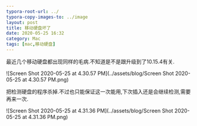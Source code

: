 ```yaml
---
typora-root-url: ../
typora-copy-images-to: ../image
layout: post
title: 移动硬盘坏了
date: 2020-05-25 16:32
category: Mac
tags: [mac,移动硬盘]
---
```




最近几个移动硬盘都出现同样的毛病.不知道是不是跟升级到了10.15.4有关.

![Screen Shot 2020-05-25 at 4.30.57 PM](../assets/blog/Screen Shot 2020-05-25 at 4.30.57 PM.png)



把检测硬盘的程序杀掉.不过也只能保证这一次能用,下次插入还是会继续检测,需要再来一次.

![Screen Shot 2020-05-25 at 4.31.36 PM](../assets/blog/Screen Shot 2020-05-25 at 4.31.36 PM.png)